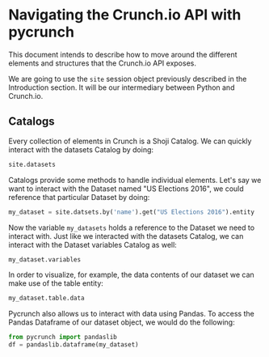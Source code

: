 Navigating the Crunch.io API with pycrunch
==========================================

This document intends to describe how to move around the different
elements and structures that the Crunch.io API exposes.

We are going to use the `site` session object previously described in the
Introduction section. It will be our intermediary between Python and
Crunch.io.


Catalogs
--------

Every collection of elements in Crunch is a Shoji Catalog. We
can quickly interact with the datasets Catalog by doing:

```python
site.datasets
```

Catalogs provide some methods to handle individual elements. Let's
say we want to interact with the Dataset named "US Elections 2016", we
could reference that particular Dataset by doing:

```python
my_dataset = site.datsets.by('name').get("US Elections 2016").entity
```

Now the variable `my_datasets` holds a reference to the Dataset
we need to interact with. Just like we interacted with the datasets
Catalog, we can interact with the Dataset variables Catalog as well:

```python
my_dataset.variables
```

In order to visualize, for example, the data contents of our dataset 
we can make use of the table entity:

```python
my_dataset.table.data
```

Pycrunch also allows us to interact with data using Pandas. To access the
Pandas Dataframe of our dataset object, we would do the following:

```python
from pycrunch import pandaslib
df = pandaslib.dataframe(my_dataset)
```

